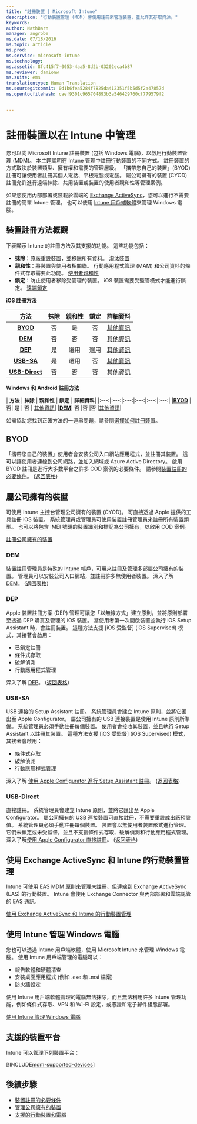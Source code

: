 ```yaml
---
title: "註冊裝置 | Microsoft Intune"
description: "行動裝置管理 (MDM) 會使用註冊來管理裝置，並允許其存取資源。"
keywords: 
author: NathBarn
manager: angrobe
ms.date: 07/18/2016
ms.topic: article
ms.prod: 
ms.service: microsoft-intune
ms.technology: 
ms.assetid: 8fc415f7-0053-4aa5-8d2b-03202eca4b87
ms.reviewer: damionw
ms.suite: ems
translationtype: Human Translation
ms.sourcegitcommit: 0d1b6fea5284f7825da412351f5b5d5f2a47857d
ms.openlocfilehash: caef9301c965704893b3a546429760cf779579f2


---
```


# 註冊裝置以在 Intune 中管理
您可以向 Microsoft Intune 註冊裝置 (包括 Windows 電腦)，以啟用行動裝置管理 (MDM)。 本主題說明在 Intune 管理中註冊行動裝置的不同方式。 註冊裝置的方式取決於裝置類型、擁有權和需要的管理層級。 「攜帶您自己的裝置」(BYOD) 註冊可讓使用者註冊其個人電話、平板電腦或電腦。 屬公司擁有的裝置 (CYOD) 註冊允許進行遠端抹除、共用裝置或裝置的使用者親和性等管理案例。

如果您使用內部部署或裝載於雲端的 [Exchange ActiveSync](#mobile-device-management-with-exchange-activesync-and-intune)，您可以進行不需要註冊的簡單 Intune 管理。 也可以使用 [Intune 用戶端軟體](#manage-windows-pcs-with-intune)來管理 Windows 電腦。

## 裝置註冊方法概觀

下表顯示 Intune 的註冊方法及其支援的功能。 這些功能包括：
- **抹除**：原廠重設裝置，並移除所有資料。 [淘汰裝置](retire-devices-from-microsoft-intune-management.md)
- **親和性**：將裝置與使用者相關聯。 行動應用程式管理 (MAM) 和公司資料的條件式存取需要此功能。 [使用者親和性](enroll-corporate-owned-ios-devices-in-microsoft-intune.md#using-company-portal-on-dep-or-apple-configurator-enrolled-devices)
- **鎖定**：防止使用者移除受管理的裝置。 iOS 裝置需要受監管模式才能進行鎖定。 [遠端鎖定](retire-devices-from-microsoft-intune-management.md#block-access-a-device)

**iOS 註冊方法**

| **方法** |  **抹除** |  **親和性**    |   **鎖定** | **詳細資料** |
|:---:|:---:|:---:|:---:|:---:|
|**[BYOD](#byod)** | 否|    是 |   否 | [其他資訊](get-ready-to-enroll-devices-in-microsoft-intune.md#set-up-device-management)|
|**[DEM](#dem)**|   否 |否 |否  | [其他資訊](enroll-corporate-owned-devices-with-the-device-enrollment-manager-in-microsoft-intune.md)|
|**[DEP](#dep)**|   是 |   選用 |  選用|[其他資訊](ios-device-enrollment-program-in-microsoft-intune.md)|
|**[USB-SA](#usb-sa)**| 是 |   選用 |  否| [其他資訊](ios-setup-assistant-enrollment-in-microsoft-intune.md)|
|**[USB-Direct](#usb-direct)**| 否 |    否  | 否|[其他資訊](ios-direct-enrollment-in-microsoft-intune.md)|

**Windows 和 Android 註冊方法**

| **方法** |  **抹除** |  **親和性**    |   **鎖定** | **詳細資料**|
|:---:|:---:|:---:|:---:|:---:|:---:|
|**[BYOD](#byod)** | 否|    是 |   否 | [其他資訊](get-ready-to-enroll-devices-in-microsoft-intune.md#set-up-device-management)|
|**[DEM](#dem)**|   否 |否 |否  |[其他資訊](enroll-corporate-owned-devices-with-the-device-enrollment-manager-in-microsoft-intune.md)|

如需協助您找到正確方法的一連串問題，請參閱[選擇如何註冊裝置](/intune/get-started/choose-how-to-enroll-devices1)。

## BYOD
「攜帶您自己的裝置」使用者會安裝公司入口網站應用程式，並註冊其裝置。 這可以讓使用者連線到公司網路，並加入網域或 Azure Active Directory。 啟用 BYOD 註冊是進行大多數平台之許多 COD 案例的必要條件。 請參閱[裝置註冊的必要條件](prerequisites-for-enrollment.md)。 ([返回表格](#overview-of-device-enrollment-methods))

## 屬公司擁有的裝置
可使用 Intune 主控台管理公司擁有的裝置 (CYOD)。 可直接透過 Apple 提供的工具註冊 iOS 裝置。 系統管理員或管理員可使用裝置註冊管理員來註冊所有裝置類型。 也可以將包含 IMEI 號碼的裝置識別和標記為公司擁有，以啟用 COD 案例。

[註冊公司擁有的裝置](manage-corporate-owned-devices.md)

### DEM
裝置註冊管理員是特殊的 Intune 帳戶，可用來註冊及管理多部屬公司擁有的裝置。 管理員可以安裝公司入口網站，並註冊許多無使用者裝置。 深入了解 [DEM](enroll-corporate-owned-devices-with-the-device-enrollment-manager-in-microsoft-intune.md)。 ([返回表格](#overview-of-device-enrollment-methods))

### DEP
Apple 裝置註冊方案 (DEP) 管理可讓您「以無線方式」建立原則，並將原則部署至透過 DEP 購買及管理的 iOS 裝置。 當使用者第一次開啟裝置並執行 iOS Setup Assistant 時，會註冊裝置。 這種方法支援 [iOS 受監督] (iOS Supervised) 模式，其接著會啟用：
  - 已鎖定註冊
  - 條件式存取
  - 破解偵測
  - 行動應用程式管理

深入了解 [DEP](ios-device-enrollment-program-in-microsoft-intune.md)。 ([返回表格](#overview-of-device-enrollment-methods))

### USB-SA
USB 連接的 Setup Assistant 註冊。 系統管理員會建立 Intune 原則，並將它匯出至 Apple Configurator。 屬公司擁有的 USB 連接裝置是使用 Intune 原則所準備。 系統管理員必須手動註冊每個裝置。 使用者會接收其裝置，並且執行 Setup Assistant 以註冊其裝置。 這種方法支援 [iOS 受監督] (iOS Supervised) 模式，其接著會啟用：
  - 條件式存取
  - 破解偵測
  - 行動應用程式管理

深入了解 [使用 Apple Configurator 進行 Setup Assistant 註冊](ios-setup-assistant-enrollment-in-microsoft-intune.md)。 ([返回表格](#overview-of-device-enrollment-methods))

### USB-Direct
直接註冊。 系統管理員會建立 Intune 原則，並將它匯出至 Apple Configurator。 屬公司擁有的 USB 連接裝置可直接註冊，不需要重設成出廠預設值。 系統管理員必須手動註冊每個裝置。 裝置會以無使用者裝置形式進行管理。 它們未鎖定或未受監督，並且不支援條件式存取、破解偵測和行動應用程式管理。 深入了解[使用 Apple Configurator 直接註冊](ios-direct-enrollment-in-microsoft-intune.md)。 ([返回表格](#overview-of-device-enrollment-methods))

## 使用 Exchange ActiveSync 和 Intune 的行動裝置管理
Intune 可使用 EAS MDM 原則來管理未註冊、但連線到 Exchange ActiveSync (EAS) 的行動裝置。 Intune 會使用 Exchange Connector 與內部部署和雲端託管的 EAS 通訊。

[使用 Exchange ActiveSync 和 Intune 的行動裝置管理](mobile-device-management-with-exchange-activesync-and-microsoft-intune.md)


## 使用 Intune 管理 Windows 電腦  
您也可以透過 Intune 用戶端軟體，使用 Microsoft Intune 來管理 Windows 電腦。 使用 Intune 用戶端管理的電腦可以︰

 - 報告軟體和硬體清查
 - 安裝桌面應用程式 (例如 .exe 和 .msi 檔案)
 - 防火牆設定

使用 Intune 用戶端軟體管理的電腦無法抹除，而且無法利用許多 Intune 管理功能，例如條件式存取、VPN 和 Wi-Fi 設定，或憑證和電子郵件組態部署。

[使用 Intune 管理 Windows 電腦](manage-windows-pcs-with-microsoft-intune.md)

##  支援的裝置平台

Intune 可以管理下列裝置平台︰

[!INCLUDE[mdm-supported-devices](../includes/mdm-supported-devices.md)]

## 後續步驟
- [裝置註冊的必要條件](prerequisites-for-enrollment.md)
- [管理公司擁有的裝置](manage-corporate-owned-devices.md)
- [支援的行動裝置和電腦](../get-started/supported-mobile-devices-and-computers.md)



<!--HONumber=Sep16_HO3-->



